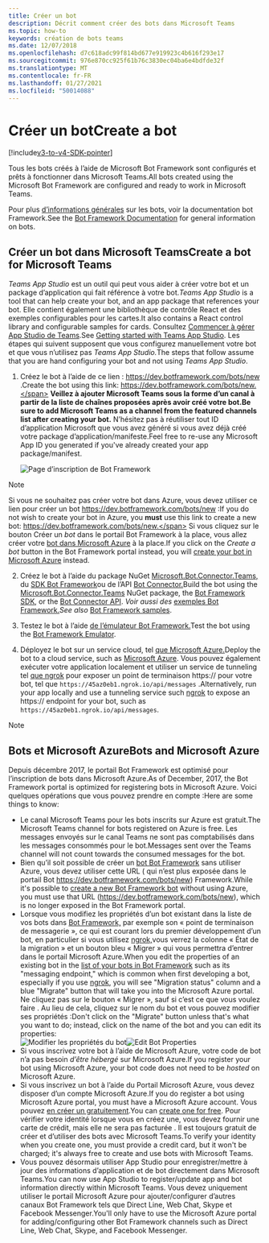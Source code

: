```yaml
---
title: Créer un bot
description: Décrit comment créer des bots dans Microsoft Teams
ms.topic: how-to
keywords: création de bots teams
ms.date: 12/07/2018
ms.openlocfilehash: d7c618adc99f814bd677e919923c4b616f293e17
ms.sourcegitcommit: 976e870cc925f61b76c3830ec04ba6e4bdfde32f
ms.translationtype: MT
ms.contentlocale: fr-FR
ms.lasthandoff: 01/27/2021
ms.locfileid: "50014088"
---
```

# <a name="create-a-bot"></a><span data-ttu-id="eef59-104">Créer un bot</span><span class="sxs-lookup"><span data-stu-id="eef59-104">Create a bot</span></span>

[!include[v3-to-v4-SDK-pointer](~/includes/v3-to-v4-pointer-bots.md)]

<span data-ttu-id="eef59-105">Tous les bots créés à l’aide de Microsoft Bot Framework sont configurés et prêts à fonctionner dans Microsoft Teams.</span><span class="sxs-lookup"><span data-stu-id="eef59-105">All bots created using the Microsoft Bot Framework are configured and ready to work in Microsoft Teams.</span></span>

<span data-ttu-id="eef59-106">Pour plus [d’informations générales](/azure/bot-service/?view=azure-bot-service-3.0) sur les bots, voir la documentation bot Framework.</span><span class="sxs-lookup"><span data-stu-id="eef59-106">See the [Bot Framework Documentation](/azure/bot-service/?view=azure-bot-service-3.0) for general information on bots.</span></span>

## <a name="create-a-bot-for-microsoft-teams"></a><span data-ttu-id="eef59-107">Créer un bot dans Microsoft Teams</span><span class="sxs-lookup"><span data-stu-id="eef59-107">Create a bot for Microsoft Teams</span></span>

<span data-ttu-id="eef59-108">*Teams App Studio* est un outil qui peut vous aider à créer votre bot et un package d’application qui fait référence à votre bot.</span><span class="sxs-lookup"><span data-stu-id="eef59-108">*Teams App Studio* is a tool that can help create your bot, and an app package that references your bot.</span></span> <span data-ttu-id="eef59-109">Elle contient également une bibliothèque de contrôle React et des exemples configurables pour les cartes.</span><span class="sxs-lookup"><span data-stu-id="eef59-109">It also contains a React control library and configurable samples for cards.</span></span> <span data-ttu-id="eef59-110">Consultez [Commencer à gérer App Studio de Teams](~/concepts/build-and-test/app-studio-overview.md).</span><span class="sxs-lookup"><span data-stu-id="eef59-110">See [Getting started with Teams App Studio](~/concepts/build-and-test/app-studio-overview.md).</span></span> <span data-ttu-id="eef59-111">Les étapes qui suivent supposent que vous configurez manuellement votre bot et que vous n’utilisez pas *Teams App Studio.*</span><span class="sxs-lookup"><span data-stu-id="eef59-111">The steps that follow assume that you are hand configuring your bot and not using *Teams App Studio*.</span></span>

1. <span data-ttu-id="eef59-112">Créez le bot à l’aide de ce lien : https://dev.botframework.com/bots/new .</span><span class="sxs-lookup"><span data-stu-id="eef59-112">Create the bot using this link: https://dev.botframework.com/bots/new.</span></span> <span data-ttu-id="eef59-113">**Veillez à ajouter Microsoft Teams sous la forme d’un canal à partir de la liste de chaînes proposées après avoir créé votre bot.**</span><span class="sxs-lookup"><span data-stu-id="eef59-113">**Be sure to add Microsoft Teams as a channel from the featured channels list after creating your bot.**</span></span> <span data-ttu-id="eef59-114">N’hésitez pas à réutiliser tout ID d’application Microsoft que vous avez généré si vous avez déjà créé votre package d’application/manifeste.</span><span class="sxs-lookup"><span data-stu-id="eef59-114">Feel free to re-use any Microsoft App ID you generated if you've already created your app package/manifest.</span></span>

   ![Page d’inscription de Bot Framework](~/assets/images/bots/bfregister.png)

> [!NOTE]
> <span data-ttu-id="eef59-116">Si vous ne souhaitez pas créer  votre bot dans Azure, vous devez utiliser ce lien pour créer un bot https://dev.botframework.com/bots/new :</span><span class="sxs-lookup"><span data-stu-id="eef59-116">If you do not wish to create your bot in Azure, you **must** use this link to create a new bot: https://dev.botframework.com/bots/new.</span></span> <span data-ttu-id="eef59-117">Si vous cliquez sur le bouton Créer un *bot* dans le portail Bot Framework à la place, vous allez créer votre [bot dans Microsoft Azure](#bots-and-microsoft-azure) à la place.</span><span class="sxs-lookup"><span data-stu-id="eef59-117">If you click on the *Create a bot* button in the Bot Framework portal instead, you will [create your bot in Microsoft Azure](#bots-and-microsoft-azure) instead.</span></span>

2. <span data-ttu-id="eef59-118">Créez le bot à l’aide du package NuGet [Microsoft.Bot.Connector.Teams,](https://www.nuget.org/packages/Microsoft.Bot.Connector.Teams) du [SDK Bot Framework](https://github.com/microsoft/botframework-sdk)ou de l’API [Bot Connector.](https://docs.microsoft.com/bot-framework/rest-api/bot-framework-rest-connector-api-reference)</span><span class="sxs-lookup"><span data-stu-id="eef59-118">Build the bot using the [Microsoft.Bot.Connector.Teams](https://www.nuget.org/packages/Microsoft.Bot.Connector.Teams) NuGet package, the  [Bot Framework SDK](https://github.com/microsoft/botframework-sdk), or the [Bot Connector API](https://docs.microsoft.com/bot-framework/rest-api/bot-framework-rest-connector-api-reference).</span></span> <span data-ttu-id="eef59-119">*Voir aussi des* [exemples Bot Framework.](https://github.com/Microsoft/BotBuilder-Samples/blob/master/README.md)</span><span class="sxs-lookup"><span data-stu-id="eef59-119">*See also* [Bot Framework samples](https://github.com/Microsoft/BotBuilder-Samples/blob/master/README.md).</span></span>

3. <span data-ttu-id="eef59-120">Testez le bot à l’aide [de l’émulateur Bot Framework.](https://docs.microsoft.com/bot-framework/debug-bots-emulator)</span><span class="sxs-lookup"><span data-stu-id="eef59-120">Test the bot using the [Bot Framework Emulator](https://docs.microsoft.com/bot-framework/debug-bots-emulator).</span></span>

4. <span data-ttu-id="eef59-121">Déployez le bot sur un service cloud, tel [que Microsoft Azure.](https://azure.microsoft.com/)</span><span class="sxs-lookup"><span data-stu-id="eef59-121">Deploy the bot to a cloud service, such as [Microsoft Azure](https://azure.microsoft.com/).</span></span> <span data-ttu-id="eef59-122">Vous pouvez également exécuter votre application localement et utiliser un service de tunneling tel [que ngrok](https://ngrok.com) pour exposer un point de terminaison https:// pour votre bot, tel que `https://45az0eb1.ngrok.io/api/messages` .</span><span class="sxs-lookup"><span data-stu-id="eef59-122">Alternatively, run your app locally and use a tunneling service such [ngrok](https://ngrok.com) to expose an https:// endpoint for your bot, such as `https://45az0eb1.ngrok.io/api/messages`.</span></span>

> [!NOTE]
> ## <a name="bots-and-microsoft-azure"></a><span data-ttu-id="eef59-123">Bots et Microsoft Azure</span><span class="sxs-lookup"><span data-stu-id="eef59-123">Bots and Microsoft Azure</span></span>
> <span data-ttu-id="eef59-124">Depuis décembre 2017, le portail Bot Framework est optimisé pour l’inscription de bots dans Microsoft Azure.</span><span class="sxs-lookup"><span data-stu-id="eef59-124">As of December, 2017, the Bot Framework portal is optimized for registering bots in Microsoft Azure.</span></span> <span data-ttu-id="eef59-125">Voici quelques opérations que vous pouvez prendre en compte :</span><span class="sxs-lookup"><span data-stu-id="eef59-125">Here are some things to know:</span></span>
>
> * <span data-ttu-id="eef59-126">Le canal Microsoft Teams pour les bots inscrits sur Azure est gratuit.</span><span class="sxs-lookup"><span data-stu-id="eef59-126">The Microsoft Teams channel for bots registered on Azure is free.</span></span> <span data-ttu-id="eef59-127">Les messages envoyés sur le canal Teams ne sont pas comptabilisés dans les messages consommés pour le bot.</span><span class="sxs-lookup"><span data-stu-id="eef59-127">Messages sent over the Teams channel will not count towards the consumed messages for the bot.</span></span>
> * <span data-ttu-id="eef59-128">Bien qu’il soit possible de créer un [bot Bot Framework](https://dev.botframework.com/bots/new) sans utiliser Azure, vous devez utiliser cette URL ( qui n’est plus exposée dans le portail Bot https://dev.botframework.com/bots/new) Framework.</span><span class="sxs-lookup"><span data-stu-id="eef59-128">While it's possible to [create a new Bot Framework bot](https://dev.botframework.com/bots/new) without using Azure, you must use that URL (https://dev.botframework.com/bots/new), which is no longer exposed in the Bot Framework portal.</span></span>
> * <span data-ttu-id="eef59-129">Lorsque vous modifiez les propriétés d’un bot existant dans la liste de vos bots dans [Bot Framework,](https://dev.botframework.com/bots) par exemple son « point de terminaison de messagerie », ce qui est courant lors du premier développement d’un bot, en particulier si vous utilisez [ngrok,](https://ngrok.com)vous verrez la colonne « État de la migration » et un bouton bleu « Migrer » qui vous permettra d’entrer dans le portail Microsoft Azure.</span><span class="sxs-lookup"><span data-stu-id="eef59-129">When you edit the properties of an existing bot in the [list of your bots in Bot Framework](https://dev.botframework.com/bots) such as its "messaging endpoint," which is common when first developing a bot, especially if you use [ngrok](https://ngrok.com), you will see "Migration status" column and a blue "Migrate" button that will take you into the Microsoft Azure portal.</span></span> <span data-ttu-id="eef59-130">Ne cliquez pas sur le bouton « Migrer », sauf si c’est ce que vous voulez faire . Au lieu de cela, cliquez sur le nom du bot et vous pouvez modifier ses propriétés :</span><span class="sxs-lookup"><span data-stu-id="eef59-130">Don't click on the "Migrate" button unless that's what you want to do; instead, click on the name of the bot and you can edit its properties:</span></span></br>
   <span data-ttu-id="eef59-131">![Modifier les propriétés du bot](~/assets/images/bots/bf-migrate-bot-to-azure.png)</span><span class="sxs-lookup"><span data-stu-id="eef59-131">![Edit Bot Properties](~/assets/images/bots/bf-migrate-bot-to-azure.png)</span></span>
> * <span data-ttu-id="eef59-132">Si vous inscrivez votre bot à l’aide de Microsoft Azure, votre code de bot n’a pas besoin *d’être hébergé* sur Microsoft Azure.</span><span class="sxs-lookup"><span data-stu-id="eef59-132">If you register your bot using Microsoft Azure, your bot code does not need to be *hosted* on Microsoft Azure.</span></span>
> * <span data-ttu-id="eef59-133">Si vous inscrivez un bot à l’aide du Portail Microsoft Azure, vous devez disposer d’un compte Microsoft Azure.</span><span class="sxs-lookup"><span data-stu-id="eef59-133">If you do register a bot using Microsoft Azure portal, you must have a Microsoft Azure account.</span></span> <span data-ttu-id="eef59-134">Vous pouvez [en créer un gratuitement](https://azure.microsoft.com/free/).</span><span class="sxs-lookup"><span data-stu-id="eef59-134">You can [create one for free](https://azure.microsoft.com/free/).</span></span> <span data-ttu-id="eef59-135">Pour vérifier votre identité lorsque vous en créez une, vous devez fournir une carte de crédit, mais elle ne sera pas facturée . Il est toujours gratuit de créer et d’utiliser des bots avec Microsoft Teams.</span><span class="sxs-lookup"><span data-stu-id="eef59-135">To verify your identity when you create one, you must provide a credit card, but it won't be charged; it's always free to create and use bots with Microsoft Teams.</span></span>
> * <span data-ttu-id="eef59-136">Vous pouvez désormais utiliser App Studio pour enregistrer/mettre à jour des informations d’application et de bot directement dans Microsoft Teams.</span><span class="sxs-lookup"><span data-stu-id="eef59-136">You can now use App Studio to register/update app and bot information directly within Microsoft Teams.</span></span> <span data-ttu-id="eef59-137">Vous devez uniquement utiliser le portail Microsoft Azure pour ajouter/configurer d’autres canaux Bot Framework tels que Direct Line, Web Chat, Skype et Facebook Messenger.</span><span class="sxs-lookup"><span data-stu-id="eef59-137">You'll only have to use the Microsoft Azure portal for adding/configuring other Bot Framework channels such as Direct Line, Web Chat, Skype, and Facebook Messenger.</span></span>
